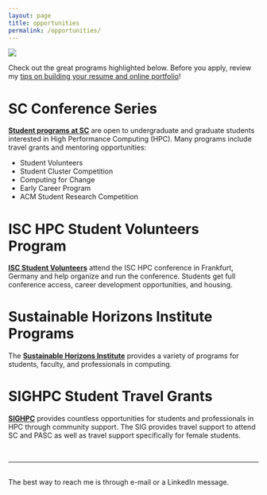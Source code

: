 ```yaml
---
layout: page
title: opportunities
permalink: /opportunities/
---
```


<img class="col one right" src="/img/SC18-LeadVols.jpg">

Check out the great programs highlighted below.  Before you apply, review my [tips on building your resume and online portfolio](/tips)!
<br/>

# SC Conference Series

**<a href="https://sc24.supercomputing.org/students/" target="blank">Student programs at SC</a>** are open to undergraduate and graduate students interested in High Performance Computing (HPC). Many programs include travel grants and mentoring opportunities:
* Student Volunteers
* Student Cluster Competition
* Computing for Change
* Early Career Program
* ACM Student Research Competition

# ISC HPC Student Volunteers Program

**<a href="https://www.isc-hpc.com/student-volunteers.html" target="blank">ISC Student Volunteers</a>** attend the ISC HPC conference in Frankfurt, Germany and help organize and run the conference. Students get full conference access, career development opportunities, and housing.

# Sustainable Horizons Institute Programs

The **<a href="https://shinstitute.org" target="blank">Sustainable Horizons Institute</a>** provides a variety of programs for students, faculty, and professionals in computing.

# SIGHPC Student Travel Grants

**<a href="https://www.sighpc.org/for-your-career/student-travel-grants" target="blank">SIGHPC</a>** provides countless opportunities for students and professionals in HPC through community support. The SIG provides travel support to attend SC and PASC as well as travel support specifically for female students. 


<br/>
<hr/>
<br/>
<span class="contacticon center">
	<a href="https://orcid.org/0000-0002-3941-3895" target="_blank"><i class="fa fa-fingerprint"></i></a>
	<a href="https://github.com/ceharvs" target="_blank"><i class="fa fa-github-square"></i></a>
	<a href="https://www.linkedin.com/in/itsharveytime" target="_blank"><i class="fa fa-linkedin"></i></a>
	<a href="https://twitter.com/ItsHarveyTime" target="_blank"><i class="fa fa-twitter-square"></i></a>
	<a href="https://www.instagram.com/itsharveytime/" target="_blank"><i class="fa fa-instagram"></i></a>
</span>

<div class="col three caption">
	The best way to reach me is through e-mail or a LinkedIn message.
</div>


